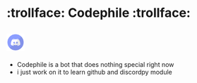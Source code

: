 # :trollface: Codephile :trollface:

## <a href="https://discord.com/" target="_blank"><img src="https://github.com/A0D1I2L3/Codephile/blob/main/assets/discord.png?raw=true" width="40px" alt="discord_logo"/></a>

- Codephile is a bot that does nothing special right now
- i just work on it to learn github and discordpy module
